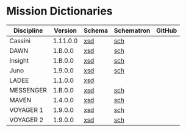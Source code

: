 # Mission Dictionaries

|Discipline|Version|Schema|Schematron|GitHub
|-|-|-|-|-|
|Cassini|1.11.0.0|[xsd](https://pds.nasa.gov/datastandards/schema/released/mission/cassini/v1/PDS4_CASSINI_1B00_1200.xsd)|[sch](https://pds.nasa.gov/datastandards/schema/released/mission/cassini/v1/PDS4_CASSINI_1B00_1200.sch)|
|DAWN|1.B.0.0|[xsd](https://pds.nasa.gov/datastandards/schema/released/mission/dawn/v1/PDS4_DAWN_1B00_1000.xsd)|[sch](https://pds.nasa.gov/datastandards/schema/released/mission/dawn/v1/PDS4_DAWN_1B00_1000.sch)|
|Insight|1.B.0.0|[xsd](https://pds.nasa.gov/datastandards/schema/released/mission/insight/v1/PDS4_INSIGHT_1B00_1840.xsd)|[sch](https://pds.nasa.gov/datastandards/schema/released/mission/insight/v1/PDS4_INSIGHT_1B00_1840.sch)|
|Juno|1.9.0.0|[xsd](https://pds.nasa.gov/datastandards/schema/released/mission/juno/v1/PDS4_JUNO_1900.xsd)|[sch](https://pds.nasa.gov/datastandards/schema/released/mission/juno/v1/PDS4_JUNO_1900.sch)||
|LADEE|1.1.0.0|[xsd](https://pds.nasa.gov/datastandards/schema/released/ladee/v1/ladee_1100.xsd)|||
|MESSENGER|1.B.0.0|[xsd](https://pds.nasa.gov/datastandards/schema/released/mission/mess/v1/PDS4_MESS_1B00_1020.xsd)|[sch](https://pds.nasa.gov/datastandards/schema/released/mission/mess/v1/PDS4_MESS_1B00_1020.sch)||
|MAVEN|1.4.0.0|[xsd](https://pds.nasa.gov/datastandards/schema/released/mission/mvn/v1/PDS4_MVN_1021.xsd)|[sch](https://pds.nasa.gov/datastandards/schema/released/mission/mvn/v1/PDS4_MVN_1021.sch)|
|VOYAGER 1|1.9.0.0|[xsd](https://pds.nasa.gov/datastandards/schema/released/mission/vg1/v1/PDS4_VG1_1900_1000.xsd)|[sch](https://pds.nasa.gov/datastandards/schema/released/mission/vg1/v1/PDS4_VG1_1900_1000.sch)||
|VOYAGER 2|1.9.0.0|[xsd](https://pds.nasa.gov/datastandards/schema/released/mission/vg2/v1/PDS4_VG2_1900_1000.xsd)|[sch](https://pds.nasa.gov/datastandards/schema/released/mission/vg2/v1/PDS4_VG2_1900_1000.sch)||

